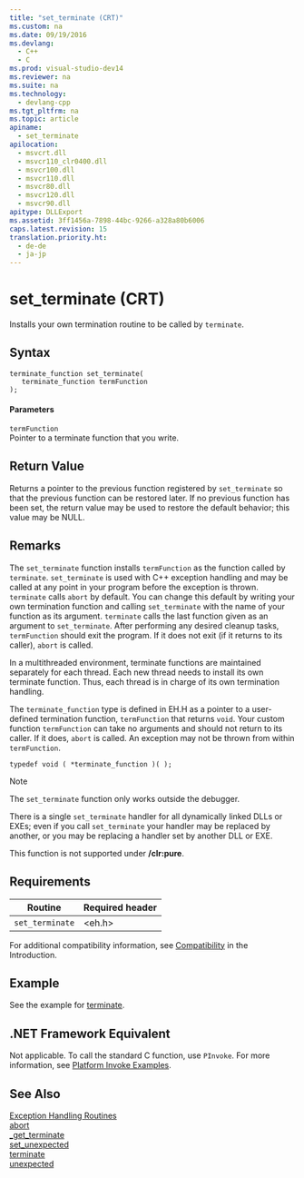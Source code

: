 ```yaml
---
title: "set_terminate (CRT)"
ms.custom: na
ms.date: 09/19/2016
ms.devlang: 
  - C++
  - C
ms.prod: visual-studio-dev14
ms.reviewer: na
ms.suite: na
ms.technology: 
  - devlang-cpp
ms.tgt_pltfrm: na
ms.topic: article
apiname: 
  - set_terminate
apilocation: 
  - msvcrt.dll
  - msvcr110_clr0400.dll
  - msvcr100.dll
  - msvcr110.dll
  - msvcr80.dll
  - msvcr120.dll
  - msvcr90.dll
apitype: DLLExport
ms.assetid: 3ff1456a-7898-44bc-9266-a328a80b6006
caps.latest.revision: 15
translation.priority.ht: 
  - de-de
  - ja-jp
---
```

# set_terminate (CRT)
Installs your own termination routine to be called by `terminate`.  
  
## Syntax  
  
```  
terminate_function set_terminate(  
   terminate_function termFunction  
);  
```  
  
#### Parameters  
 `termFunction`  
 Pointer to a terminate function that you write.  
  
## Return Value  
 Returns a pointer to the previous function registered by `set_terminate` so that the previous function can be restored later. If no previous function has been set, the return value may be used to restore the default behavior; this value may be NULL.  
  
## Remarks  
 The `set_terminate` function installs `termFunction` as the function called by `terminate`. `set_terminate` is used with C++ exception handling and may be called at any point in your program before the exception is thrown. `terminate` calls `abort` by default. You can change this default by writing your own termination function and calling `set_terminate` with the name of your function as its argument. `terminate` calls the last function given as an argument to `set_terminate`. After performing any desired cleanup tasks, `termFunction` should exit the program. If it does not exit (if it returns to its caller), `abort` is called.  
  
 In a multithreaded environment, terminate functions are maintained separately for each thread. Each new thread needs to install its own terminate function. Thus, each thread is in charge of its own termination handling.  
  
 The `terminate_function` type is defined in EH.H as a pointer to a user-defined termination function, `termFunction` that returns `void`. Your custom function `termFunction` can take no arguments and should not return to its caller. If it does, `abort` is called. An exception may not be thrown from within `termFunction`.  
  
```  
typedef void ( *terminate_function )( );  
```  
  
> [!NOTE]
>  The `set_terminate` function only works outside the debugger.  
  
 There is a single `set_terminate` handler for all dynamically linked DLLs or EXEs; even if you call `set_terminate` your handler may be replaced by another, or you may be replacing a handler set by another DLL or EXE.  
  
 This function is not supported under **/clr:pure**.  
  
## Requirements  
  
|Routine|Required header|  
|-------------|---------------------|  
|`set_terminate`|<eh.h>|  
  
 For additional compatibility information, see [Compatibility](../vs140/Compatibility.md) in the Introduction.  
  
## Example  
 See the example for [terminate](../vs140/terminate--CRT-.md).  
  
## .NET Framework Equivalent  
 Not applicable. To call the standard C function, use `PInvoke`. For more information, see [Platform Invoke Examples](assetId:///15926806-f0b7-487e-93a6-4e9367ec689f).  
  
## See Also  
 [Exception Handling Routines](../vs140/Exception-Handling-Routines.md)   
 [abort](../vs140/abort.md)   
 [_get_terminate](../vs140/_get_terminate.md)   
 [set_unexpected](../vs140/set_unexpected--CRT-.md)   
 [terminate](../vs140/terminate--CRT-.md)   
 [unexpected](../vs140/unexpected--CRT-.md)